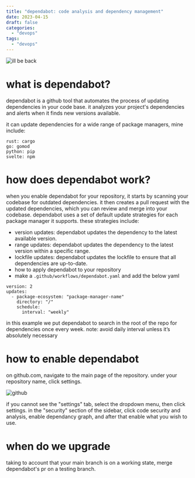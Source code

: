 ```yaml
---
title: "dependabot: code analysis and dependency management"
date: 2023-04-15
draft: false
categories:
  - "devops"
tags:
  - "devops"
---
```


![ill be back](https://media.discordapp.net/attachments/1104034184357494886/1104034205089923092/image.png)

# what is dependabot?  

dependabot is a github tool that automates the process of updating dependencies in your code base. it analyzes your project's dependencies and alerts when it finds new versions available.

it can update dependencies for a wide range of package managers, mine include:

```
rust: cargo
go: gomod
python: pip
svelte: npm
```

# how does dependabot work?

when you enable dependabot for your repository, it starts by scanning your codebase for outdated dependencies. it then creates a pull request with the updated dependencies, which you can review and merge into your codebase.
dependabot uses a set of default update strategies for each package manager it supports. these strategies include:

* version updates: dependabot updates the dependency to the latest available version.
* range updates: dependabot updates the dependency to the latest version within a specific range.
* lockfile updates: dependabot updates the lockfile to ensure that all dependencies are up-to-date.
* how to apply dependabot to your repository
* make a `.github/workflows/dependabot.yaml` and add the below yaml

```
version: 2
updates:
  - package-ecosystem: "package-manager-name"
    directory: "/"
    schedule:
      interval: "weekly"
```

in this example we put dependabot to search in the root of the repo for dependencies once every week.
note: avoid daily interval unless it’s absolutely necessary


# how to enable dependabot

on github.com, navigate to the main page of the repository. under your repository name, click
settings. 

![github](https://docs.github.com/assets/cb-28266/mw-1440/images/help/repository/repo-actions-settings.webp)

if you cannot see the "settings" tab, select the dropdown menu, then click settings.
in the "security" section of the sidebar, click code security and analysis, enable dependancy graph, and after that enable what you wish to use. 

# when do we upgrade

taking to account that your main branch is on a working state, merge dependabot's pr on a testing branch.



